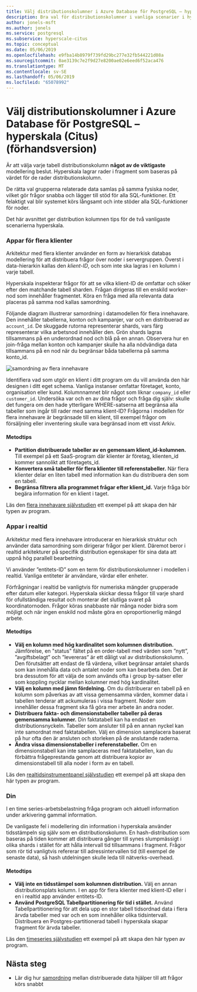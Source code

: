 ```yaml
---
title: Välj distributionskolumner i Azure Database för PostgreSQL – hyperskala (Citus) (förhandsversion)
description: Bra val för distributionskolumner i vanliga scenarier i hyperskala
author: jonels-msft
ms.author: jonels
ms.service: postgresql
ms.subservice: hyperscale-citus
ms.topic: conceptual
ms.date: 05/06/2019
ms.openlocfilehash: e9fba14b8979f739fd29bc277e32fb544221d08a
ms.sourcegitcommit: 0ae3139c7e2f9d27e8200ae02e6eed6f52aca476
ms.translationtype: MT
ms.contentlocale: sv-SE
ms.lasthandoff: 05/06/2019
ms.locfileid: "65078992"
---
```

# <a name="choose-distribution-columns-in-azure-database-for-postgresql--hyperscale-citus-preview"></a>Välj distributionskolumner i Azure Database för PostgreSQL – hyperskala (Citus) (förhandsversion)

Är att välja varje tabell distributionskolumn **något av de viktigaste** modellering beslut. Hyperskala lagrar rader i fragment som baseras på värdet för de rader distributionskolumn.

De rätta val grupperna relaterade data samlas på samma fysiska noder, vilket gör frågor snabba och lägger till stöd för alla SQL-funktioner. Ett felaktigt val blir systemet körs långsamt och inte stöder alla SQL-funktioner för noder.

Det här avsnittet ger distribution kolumnen tips för de två vanligaste scenarierna hyperskala.

### <a name="multi-tenant-apps"></a>Appar för flera klienter

Arkitektur med flera klienter använder en form av hierarkisk databas modellering för att distribuera frågor över noder i servergruppen.  Överst i data-hierarkin kallas den *klient-ID*, och som inte ska lagras i en kolumn i varje tabell.

Hyperskala inspekterar frågor för att se vilka klient-ID de omfattar och söker efter den matchande tabell sharden. Frågan dirigeras till en enskild worker-nod som innehåller fragmentet. Köra en fråga med alla relevanta data placeras på samma nod kallas samordning.

Följande diagram illustrerar samordning i datamodellen för flera innehavare. Den innehåller tabellerna, konton och kampanjer, var och en distribuerad av `account_id`. De skuggade rutorna representerar shards, vars färg representerar vilka arbetsnod innehåller den. Grön shards lagras tillsammans på en underordnad nod och blå på en annan. Observera hur en join-fråga mellan konton och kampanjer skulle ha alla nödvändiga data tillsammans på en nod när du begränsar båda tabellerna på samma konto\_id.

![samordning av flera innehavare](media/concepts-hyperscale-choosing-distribution-column/multi-tenant-colocation.png)

Identifiera vad som utgör en klient i ditt program om du vill använda den här designen i ditt eget schema. Vanliga instanser omfattar företaget, konto, organisation eller kund. Kolumnnamnet blir något som liknar `company_id` eller `customer_id`. Undersöka var och en av dina frågor och fråga dig själv: skulle det fungera om den hade ytterligare WHERE-satserna att begränsa alla tabeller som ingår till rader med samma klient-ID?
Frågorna i modellen för flera innehavare är begränsade till en klient, till exempel frågor om försäljning eller inventering skulle vara begränsad inom ett visst Arkiv.

#### <a name="best-practices"></a>Metodtips

-   **Partition distribuerade tabeller av en gemensam klient\_id-kolumnen.** Till exempel på ett SaaS-program där klienter är företag, klienten\_id kommer sannolikt att företagets\_id.
-   **Konvertera små tabeller för flera klienter till referenstabeller.** När flera klienter delar en liten tabell med information kan du distribuera den som en tabell.
-   **Begränsa filtrera alla programmet frågar efter klient\_id.** Varje fråga bör begära information för en klient i taget.

Läs den [flera innehavare självstudien](./tutorial-design-database-hyperscale-multi-tenant.md) ett exempel på att skapa den här typen av program.

### <a name="real-time-apps"></a>Appar i realtid

Arkitektur med flera innehavare introducerar en hierarkisk struktur och använder data samordning som dirigerar frågor per klient. Däremot beror i realtid arkitekturer på specifik distribution egenskaper för sina data att uppnå hög parallell bearbetning.

Vi använder ”entitets-ID” som en term för distributionskolumner i modellen i realtid. Vanliga entiteter är användare, värdar eller enheter.

Förfrågningar i realtid be vanligtvis för numeriska mängder grupperade efter datum eller kategori. Hyperskala skickar dessa frågor till varje shard för ofullständiga resultat och monterar det slutliga svaret på koordinatornoden. Frågor köras snabbaste när många noder bidra som möjligt och när ingen enskild nod måste göra en oproportionerlig mängd arbete.

#### <a name="best-practices"></a>Metodtips

-   **Välj en kolumn med hög kardinalitet som kolumnen distribution.** Jämförelse, en \"status\" fältet på en order-tabell med värden som ”nytt”, ”avgiftsbelagt” och ”levereras” är ett dåligt val av distributionskolumn. Den förutsätter att endast de få värdena, vilket begränsar antalet shards som kan innehålla data och antalet noder som kan bearbeta den. Det är bra dessutom för att välja de som används ofta i group by-satser eller som koppling nycklar mellan kolumner med hög kardinalitet.
-   **Välj en kolumn med jämn fördelning.** Om du distribuerar en tabell på en kolumn som påverkas av att vissa gemensamma värden, kommer data i tabellen tenderar att ackumuleras i vissa fragment. Noder som innehåller dessa fragment ska få göra mer arbete än andra noder.
-   **Distribuera fakta- och dimensionstabeller tabeller på deras gemensamma kolumner.**
    Din faktatabell kan ha endast en distributionsnyckeln. Tabeller som ansluter till på en annan nyckel kan inte samordnat med faktatabellen. Välj en dimension samplacera baserat på hur ofta den är ansluten och storleken på de anslutande raderna.
-   **Ändra vissa dimensionstabeller i referenstabeller.** Om en dimensionstabell kan inte samplaceras med faktatabellen, kan du förbättra frågeprestanda genom att distribuera kopior av dimensionstabell till alla noder i form av en tabell.

Läs den [realtidsinstrumentpanel självstudien](./tutorial-design-database-hyperscale-realtime.md) ett exempel på att skapa den här typen av program.

### <a name="timeseries-data"></a>Din

I en time series-arbetsbelastning fråga program och aktuell information under arkivering gammal information.

De vanligaste fel i modellering din information i hyperskala använder tidsstämpeln sig själv som en distributionskolumn. En hash-distribution som baseras på tiden kommer att distribuera gånger till synes slumpmässigt i olika shards i stället för att hålla intervall tid tillsammans i fragment. Frågor som rör tid vanligtvis refererar till adressintervallen tid (till exempel de senaste data), så hash utdelningen skulle leda till nätverks-overhead.

#### <a name="best-practices"></a>Metodtips

-   **Välj inte en tidsstämpel som kolumnen distribution.** Välj en annan distributionsplats kolumn. I en app för flera klienter med klient-ID eller i en i realtid app använder entitets-ID.
-   **Använd PostgreSQL Tabellpartitionering för tid i stället.** Använd Tabellpartitionering för att dela upp en stor tabell tidsordnad data i flera ärvda tabeller med var och en som innehåller olika tidsintervall.  Distribuera en Postgres-partitionerad tabell i hyperskala skapar fragment för ärvda tabeller.

Läs den [timeseries självstudien](https://aka.ms/hyperscale-tutorial-timeseries) ett exempel på att skapa den här typen av program.

## <a name="next-steps"></a>Nästa steg
- Lär dig hur [samordning](concepts-hyperscale-colocation.md) mellan distribuerade data hjälper till att frågor körs snabbt
